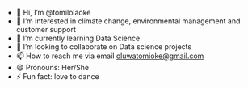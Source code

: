 - 👋 Hi, I’m @tomilolaoke
- 👀 I’m interested in climate change, environmental management and customer support
- 🌱 I’m currently learning Data Science
- 💞️ I’m looking to collaborate on Data science projects
- 📫 How to reach me via email oluwatomioke@gmail.com
- 😄 Pronouns: Her/She
- ⚡ Fun fact: love to dance

<!---
tomilolaoke/tomilolaoke is a ✨ special ✨ repository because its `README.md` (this file) appears on your GitHub profile.
You can click the Preview link to take a look at your changes.
--->
